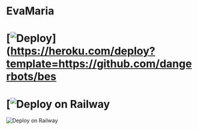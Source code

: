 # EvaMaria

# [![Deploy](https://www.herokucdn.com/deploy/button.svg)](https://heroku.com/deploy?template=https://github.com/dangerbots/bes
# [![Deploy on Railway](https://railway.app/new/template?template=https%3A%2F%2Fgithub.com%2Fdangerbots%2FYukkiMusicBot&envs=API_HASH%2CAPI_ID%2CASSISTANT_PREFIX%2CBOT_TOKEN%2CDURATION_LIMIT%2CLOG_GROUP_ID%2CMUSIC_BOT_NAME%2CSUDO_USERS%2CSUPPORT_CHANNEL%2CSUPPORT_GROUP%2CUPSTREAM_BRANCH%2CUPSTREAM_BRANCH&UPSTREAM_BRANCHDefault=https%3A%2F%2Fgithub.com%2FNotReallyShikhar%2FYukkiMusicBot)
![Deploy on Railway](https://railway.app/new/template?template=https%3A%2F%2Fgithub.com%2Fdangerbots%2FYukkiMusicBot&envs=API_HASH%2CAPI_ID%2CASSISTANT_PREFIX%2CBOT_TOKEN%2CDURATION_LIMIT%2CLOG_GROUP_ID%2CMUSIC_BOT_NAME%2CSUDO_USERS%2CSUPPORT_CHANNEL%2CSUPPORT_GROUP%2CUPSTREAM_BRANCH%2CUPSTREAM_BRANCH&UPSTREAM_BRANCHDefault=https%3A%2F%2Fgithub.com%2FNotReallyShikhar%2FYukkiMusicBot)
